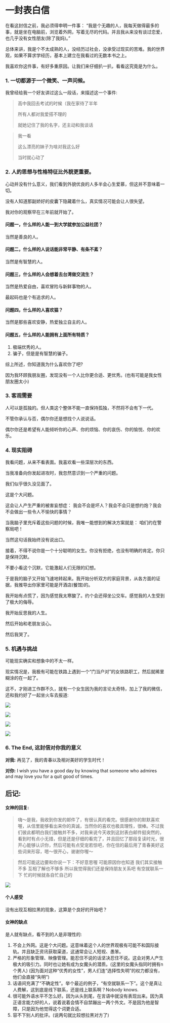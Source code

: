 # 一封表白信

在看这封信之前，我必须得申明一件事： “我是个无趣的人，我每天做得最多的事，就是坐在电脑前，浏览着外网，写着无尽的代码。并且我从来没有谈过恋爱，也几乎没有女性朋友\(除了我妈\)。”

总体来讲，我是个不太成熟的人，没经历过社会，没承受过现实的苦难。我的世界观，如果不算求学经历，基本上建立在我看过的无数本书之上。

我喜欢你这件事，有好多重原因。让我们来仔细扒一扒，看看这究竟是为什么。

### **1. 一切都源于一个微笑、一声问候。**

我曾经给我一个好友讲过这么一段话，来描述这一个事件:

> 高中我回去考试的时候（我在家待了半年
>
> 所有人都对我爱搭不理的
>
> 就她记住了我的名字，还主动和我谈话

> 我一看
>
> 这么漂亮的妹子为啥对我这么好
>
> 当时就心动了

### 2. 人的思想与性格特征比外貌更重要。

心动并没有什么意义，我们看到外貌优良的人多半会心生爱慕，但这并不意味着一切。

没有人知道那副娇好的皮囊下隐藏着什么，真实情况可能会让人很失望。

我对你的观察早在三年前就开始了。

#### 问题一，什么样的人能一到大学就参加公益社团？

当然是善良的人。

#### 问题二，什么样的人说话能非常平静、有条不紊？

当然是有智慧的人。

#### 问题三，什么样的人会想着去台湾做交流生？

当然是热爱自由，喜欢冒险与新鲜事物的人。

最起码也是个有追求的人。

#### 问题四，什么样的人喜欢猫？

当然是那些喜欢安静，热爱独立自主的人。

#### 问题五，什么样的人能拥有上面所有特质？

1. 极端优秀的人。
2. 骗子，但是是有智慧的骗子。

综上所述，你知道我为什么喜欢你了吧? 

因为我环顾我朋友圈，发现没有一个人比你更合适、更优秀。\(也有可能是我女性朋友圈太小\)

### 3. 客观需要

人可以是孤独的。但人类这个整体不能一直保持孤独，不然将不会有下一代。

不管你承认与否，偶尔你还是想找个人说说话。

偶尔你还是希望有人能倾听你的心声、你的烦恼、你的哀伤、你的愉悦、你的欢乐。

### 4. 现实阻碍

我看问题，从来不看表面。我喜欢看一些深层次的东西。

当我准备向你发起进攻时，我忽然意识到一个严重的问题。

我们似乎很久没见面了。

这是个大问题。

这会让人产生严重的被害妄想症： 我会不会是坏人？我会不会只是想约炮？我会不会做出一些令人不愉快的事情？

当我脑子里充斥着这些问题的时候，我唯一能想到的解决方案就是： 咱们约在警察局吧！

当然这句话我始终没有说出口。



接着，不得不说你是一个十分聪明的女生。你没有拒绝，也没有明确的肯定。你只是保持沉默。

不要小看这个沉默，它能激起人们无限的幻想。

于是我的脑子又开始飞速地转起来。我开始分析双方的家庭背景，从各方面的证据，我推导出你家里可能是开酒店\(餐馆\)的。

我开始有点慌了，因为感觉我太寒酸了。约个会还得坐公交车。感觉我的人生受到了极大的侮辱。

我开始反思我的人生。

然后开始和老朋友谈心。

然后我哭了。

### 5. 机遇与挑战

可能现实确实和想象中的不太一样。

现实情况是，我极有可能在铁路上遇到一个“门当户对”的女铁路职工，然后就稀里糊涂的在一起了。

这不，才刚进工作群不久，就有一个女生因为我的言论太奇特，加上了我的微信，还和我约好了一起坐火车去报道:

![](.gitbook/assets/66a8262181455c5461e24f60dd992dd8a4508aa75df316580be816e5bd4a543c.png)

![](.gitbook/assets/7bc2e02867ecedff52168c3ee67eb51a4df2ca1498a4ac1c3ba662509d3ed5e8.png)

![](.gitbook/assets/f3f963f976a48c8f4aafeb716db9ca7592119f330006021998b4ebb10e8c03b0.png)

![](.gitbook/assets/9080d7470090b15311d48dda05d11d97e02510b3688f86d152322be7e2fa83ae.png)

### 6. The End, 这封信对你我的意义

**对我:** 再见了，我的青春以及相对美好的学生时代！

**对你:** I wish you have a good day by knowing that someone who admires and may love you for a quit good of times.

## 后记:

#### 女神的回复:

> 嗨～是我，我收到你发的邮件了，有很认真的看完。很感谢你的默默喜欢喔，从信里能够看出来你的真诚，当然你的喜欢也极具理性，很棒。不过我们彼此都明白我们接触并不多，对我来说今天收到这封表白邮件挺突然的，看到时有点小无措，但是还是仔细的看完了，并且回忆了那段复读时光，很开心能够认识你，然后可能有点受宠若惊吧，你在信的最后用了青春美好这些词来形容，嗯～很开心，谢谢你喔～

> 然后可能这边要和你说一下：不好意思喔 可能原因你也知道 我们其实接触不多 互相了解也不够多 所以我觉得我们还是保持朋友关系吧 有空就联系一下 忙的时候就各自忙自己的

 

![](.gitbook/assets/6b2d197192fb1b523bedae62ab387075b861ed45e23ce58c4e8c24571672b211.png)

#### 个人感受

没有出现互相拉黑的现象，这算是个良好的开始吧？

#### 女神的缺点

是人就有缺点，看不到的人是非理性的:

1. 不会上外网。这是个大问题。这意味着这个人的世界观极有可能不和国际接轨。并且缺乏资讯获取渠道，这通常会让人短视、愚笨。
2. 严格的形象管理、映像管理。能忍住不说的话坚决忍住不说。这会对男人产生极大的吸引力。同时也让她有成为女魔头的潜质。\(这里的女魔头指同时拥有n个男人\) \(因为面对这种“优秀的女性”，男人们连“选择性失明”的权力都没有，他们会直接“失明”\)
3. 话语间充满了“不确定性”。举个最近的例子，“有空就联系一下”。这个是真让人费解，这到底是线下联系，还是线上联系啊？Nobody knows.
4. 很可能外语水平不怎么好。因为从头到尾，在言语中就没有表现出来。因为真正语言能力好的人，说着说着会情不自禁蹦出一两个外文。不是因为他是智障，只是因为他觉得这个词更合适。
5. 容不下别人的批评。\(说两句就比较想拉黑对方了\)

